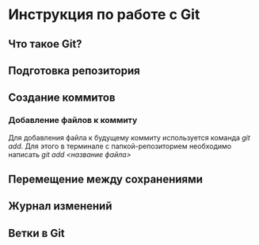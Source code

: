 # Инструкция по работе с Git

## Что такое Git?

## Подготовка репозитория

## Создание коммитов
### Добавление файлов к коммиту
Для добавления файла к будущему коммиту используется команда *git add*. Для этого в терминале с папкой-репозиторием необходимо написать *git add <название файла>*

## Перемещение между сохранениями

## Журнал изменений

## Ветки в Git